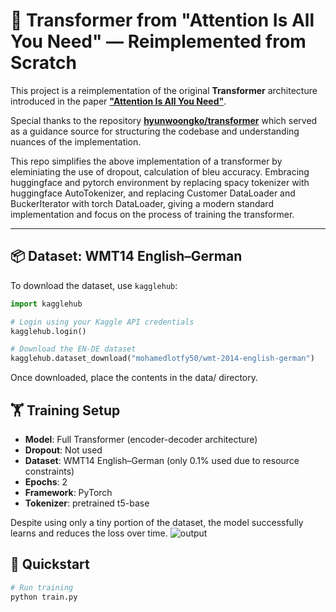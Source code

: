 # 🔁 Transformer from "Attention Is All You Need" — Reimplemented from Scratch

This project is a reimplementation of the original **Transformer** architecture introduced in the paper [**"Attention Is All You Need"**](https://arxiv.org/abs/1706.03762).

Special thanks to the repository [**hyunwoongko/transformer**](https://github.com/hyunwoongko/transformer) which served as a guidance source for structuring the codebase and understanding nuances of the implementation.

This repo simplifies the above implementation of a transformer by eleminiating the use of dropout, calculation of bleu accuracy. Embracing huggingface and pytorch environment by replacing spacy tokenizer with huggingface AutoTokenizer, and replacing Customer DataLoader and BuckerIterator with torch DataLoader, giving a modern standard implementation and focus on the process of training the transformer.

---

## 📦 Dataset: WMT14 English–German

To download the dataset, use `kagglehub`:

```python
import kagglehub

# Login using your Kaggle API credentials
kagglehub.login()

# Download the EN-DE dataset
kagglehub.dataset_download("mohamedlotfy50/wmt-2014-english-german")
```
Once downloaded, place the contents in the data/ directory.

## 🏋️ Training Setup

- **Model**: Full Transformer (encoder-decoder architecture)
- **Dropout**: Not used
- **Dataset**: WMT14 English–German (only 0.1% used due to resource constraints)
- **Epochs**: 2
- **Framework**: PyTorch
- **Tokenizer**: pretrained t5-base

Despite using only a tiny portion of the dataset, the model successfully learns and reduces the loss over time.
![output](https://github.com/user-attachments/assets/026ab955-372c-4a18-bca3-ae2241bc7cc4)


## 🚀 Quickstart

```bash
# Run training
python train.py
```

